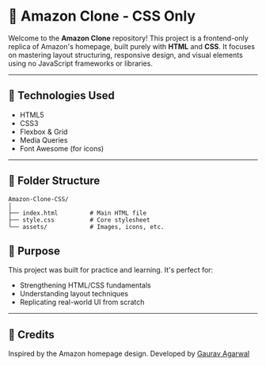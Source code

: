 
# 🛒 Amazon Clone - CSS Only

Welcome to the **Amazon Clone** repository! This project is a frontend-only replica of Amazon's homepage, built purely with **HTML** and **CSS**. It focuses on mastering layout structuring, responsive design, and visual elements using no JavaScript frameworks or libraries.

---



## 🧰 Technologies Used

* HTML5
* CSS3
* Flexbox & Grid
* Media Queries
* Font Awesome (for icons)

---


## 📁 Folder Structure

```
Amazon-Clone-CSS/
│
├── index.html         # Main HTML file
├── style.css          # Core stylesheet
└── assets/            # Images, icons, etc.
```

## 🎯 Purpose

This project was built for practice and learning. It's perfect for:

* Strengthening HTML/CSS fundamentals
* Understanding layout techniques
* Replicating real-world UI from scratch

---

## 📌 Credits

Inspired by the Amazon homepage design.
Developed by [Gaurav Agarwal](https://github.com/gauravag18)

